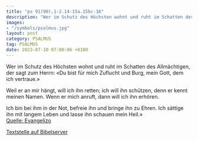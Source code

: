 ```yaml
---
title: "ps 91(90),1-2.14-15a.15bc-16"
description: "Wer im Schutz des Höchsten wohnt und ruht im Schatten des Allmächtigen, der sagt zum Herrn: «Du bist für mich Zuflucht und Burg, mein Gott, dem ich vertraue.»  Weil er an mir hängt, will ich ihn retten; ich will ihn schützen, denn er kennt meinen Namen. Wenn er mich anruft, d...."
images:
- "/symbols/psalmus.jpg"
layout: post
category: PSALMUS
tag: PSALMUS
date: 2023-07-10 07:00:06 +0100
---
```

Wer im Schutz des Höchsten wohnt
und ruht im Schatten des Allmächtigen,
der sagt zum Herrn: «Du bist für mich Zuflucht und Burg,
mein Gott, dem ich vertraue.»

Weil er an mir hängt, will ich ihn retten;
ich will ihn schützen, denn er kennt meinen Namen.
Wenn er mich anruft,
dann will ich ihn erhören.<!--more-->

Ich bin bei ihm in der Not,
befreie ihn und bringe ihn zu Ehren.
Ich sättige ihn mit langem Leben
und lasse ihn schauen mein Heil.»<br>
[Quelle: Evangelizo](https://evangeliumtagfuertag.org/DE/gospel)

[Textstelle auf Bibelserver](https://www.bibleserver.com/EU/ps91(90),1-2.14-15a.15bc-16)
